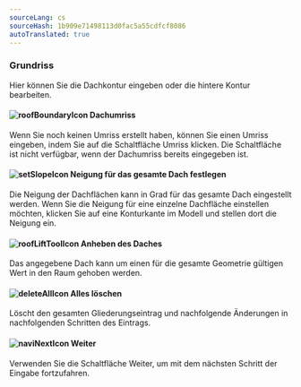 ```yaml
---
sourceLang: cs
sourceHash: 1b909e71498113d0fac5a55cdfcf8086
autoTranslated: true
---
```



### Grundriss
Hier können Sie die Dachkontur eingeben oder die hintere Kontur bearbeiten.

#### ![roofBoundaryIcon](img/roofBoundaryIcon-de.png) Dachumriss
Wenn Sie noch keinen Umriss erstellt haben, können Sie einen Umriss eingeben, indem Sie auf die Schaltfläche Umriss klicken. Die Schaltfläche ist nicht verfügbar, wenn der Dachumriss bereits eingegeben ist.

#### ![setSlopeIcon](img/setSlopeIcon-de.png) Neigung für das gesamte Dach festlegen
Die Neigung der Dachflächen kann in Grad für das gesamte Dach eingestellt werden. Wenn Sie die Neigung für eine einzelne Dachfläche einstellen möchten, klicken Sie auf eine Konturkante im Modell und stellen dort die Neigung ein.

#### ![roofLiftToolIcon](img/roofLiftToolIcon-de.png) Anheben des Daches
Das angegebene Dach kann um einen für die gesamte Geometrie gültigen Wert in den Raum gehoben werden.

#### ![deleteAllIcon](img/deleteAllIcon-de.png) Alles löschen
Löscht den gesamten Gliederungseintrag und nachfolgende Änderungen in nachfolgenden Schritten des Eintrags.

#### ![naviNextIcon](img/nextIcon-de.png) Weiter
Verwenden Sie die Schaltfläche Weiter, um mit dem nächsten Schritt der Eingabe fortzufahren.


